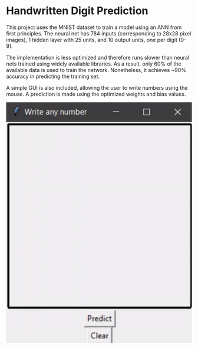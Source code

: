 Handwritten Digit Prediction 
============================

This project uses the MNIST dataset to train a model using an ANN from first
principles. The neural net has 784 inputs (corresponding to 28x28 pixel images),
1 hidden layer with 25 units, and 10 output units, one per digit (0-9).

The implementation is less optimized and therefore runs slower than neural nets
trained using widely available libraries. As a result, only 60% of the available
data is used to train the network. Nonetheless, it achieves ~90% accuracy in predicting
the training set.

A simple GUI is also included, allowing the user to write numbers using the mouse.
A prediction is made using the optimized weights and bias values.
 
![Animation showing the model's predictions.](animation.gif) 

